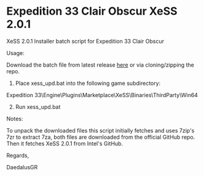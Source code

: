 # Expedition 33 Clair Obscur XeSS 2.0.1
XeSS 2.0.1 Installer batch script for Expedition 33 Clair Obscur

Usage:

Download the batch file from latest release [here](https://github.com/morpheasgr/Expedition33CO_XeSS_2.0.1/releases/latest/download/xess_upd.bat) or via cloning/zipping the repo.

1. Place xess_upd.bat into the following game subdirectory:

Expedition 33\Engine\Plugins\Marketplace\XeSS\Binaries\ThirdParty\Win64

2. Run xess_upd.bat


Notes:

To unpack the downloaded files this script initially fetches
and uses 7zip's 7zr to extract 7za,
both files are downloaded from the official GitHub repo.
Then it fetches XeSS 2.0.1 from Intel's GitHub.


Regards,

DaedalusGR
